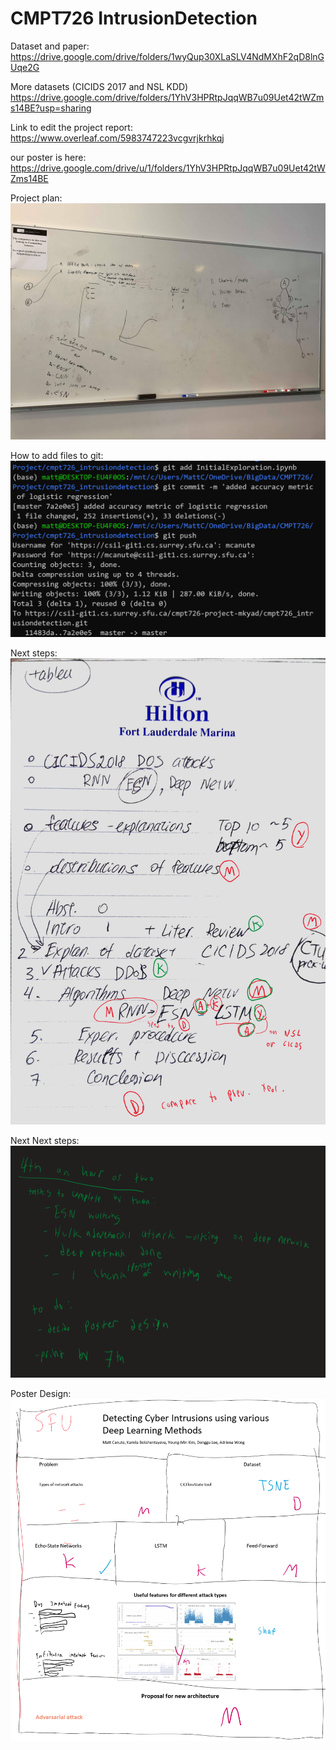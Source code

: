 # CMPT726 IntrusionDetection

Dataset and paper: https://drive.google.com/drive/folders/1wyQup30XLaSLV4NdMXhF2qD8lnGUqe2G

More datasets (CICIDS 2017 and NSL KDD) https://drive.google.com/drive/folders/1YhV3HPRtpJqqWB7u09Uet42tWZms14BE?usp=sharing

Link to edit the project report: https://www.overleaf.com/5983747223vcgvrjkrhkqj

our poster is here:
https://drive.google.com/drive/u/1/folders/1YhV3HPRtpJqqWB7u09Uet42tWZms14BE

Project plan:
 <img src="Pictures/Cmpt726ProjectPlanUpdated.jpg">
 
 
 How to add files to git:
  <img src="Pictures/AddingToRepo.png">

Next steps:
<img src="Pictures/NextTasks.png">

Next Next steps:
<img src="Pictures/NextNextTasks.png">

Poster Design:
<img src="Pictures/PosterDesign.png">
